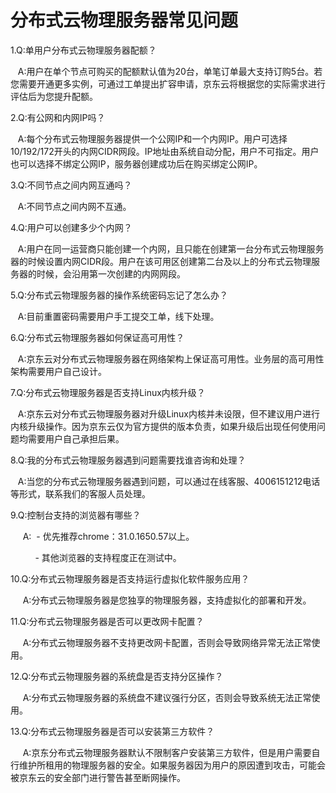 # 分布式云物理服务器常见问题

1.Q:单用户分布式云物理服务器配额？

&nbsp;&nbsp;&nbsp;A:用户在单个节点可购买的配额默认值为20台，单笔订单最大支持订购5台。若您需要开通更多实例，可通过工单提出扩容申请，京东云将根据您的实际需求进行评估后为您提升配额。

2.Q:有公网和内网IP吗？

&nbsp;&nbsp;&nbsp;A:每个分布式云物理服务器提供一个公网IP和一个内网IP。用户可选择10/192/172开头的内网CIDR网段。IP地址由系统自动分配，用户不可指定。用户也可以选择不绑定公网IP，服务器创建成功后在购买绑定公网IP。

3.Q:不同节点之间内网互通吗？

&nbsp;&nbsp;&nbsp;A:不同节点之间内网不互通。

4.Q:用户可以创建多少个内网？

&nbsp;&nbsp;&nbsp;A:用户在同一运营商只能创建一个内网，且只能在创建第一台分布式云物理服务器的时候设置内网CIDR段。用户在该可用区创建第二台及以上的分布式云物理服务器的时候，会沿用第一次创建的内网网段。

5.Q:分布式云物理服务器的操作系统密码忘记了怎么办？

&nbsp;&nbsp;&nbsp;A:目前重置密码需要用户手工提交工单，线下处理。

6.Q:分布式云物理服务器如何保证高可用性？

&nbsp;&nbsp;&nbsp;A:京东云对分布式云物理服务器在网络架构上保证高可用性。业务层的高可用性架构需要用户自己设计。

7.Q:分布式云物理服务器是否支持Linux内核升级？

&nbsp;&nbsp;&nbsp;A:京东云对分布式云物理服务器对升级Linux内核并未设限，但不建议用户进行内核升级操作。因为京东云仅为官方提供的版本负责，如果升级后出现任何使用问题均需要用户自己承担后果。

8.Q:我的分布式云物理服务器遇到问题需要找谁咨询和处理？

&nbsp;&nbsp;&nbsp;A:当您的分布式云物理服务器遇到问题，可以通过在线客服、4006151212电话等形式，联系我们的客服人员处理。

9.Q:控制台支持的浏览器有哪些？

&nbsp;&nbsp;&nbsp;&nbsp;&nbsp;A:
&nbsp;- 优先推荐chrome：31.0.1650.57以上。

&nbsp;&nbsp;&nbsp;&nbsp;&nbsp;&nbsp;&nbsp;&nbsp;&nbsp;&nbsp;- 其他浏览器的支持程度正在测试中。

10.Q:分布式云物理服务器是否支持运行虚拟化软件服务应用？

&nbsp;&nbsp;&nbsp;&nbsp;&nbsp;A:分布式云物理服务器是您独享的物理服务器，支持虚拟化的部署和开发。

11.Q:分布式云物理服务器是否可以更改网卡配置？

&nbsp;&nbsp;&nbsp;&nbsp;&nbsp;A:分布式云物理服务器不支持更改网卡配置，否则会导致网络异常无法正常使用。

12.Q:分布式云物理服务器的系统盘是否支持分区操作？

&nbsp;&nbsp;&nbsp;&nbsp;&nbsp;A:分布式云物理服务器的系统盘不建议强行分区，否则会导致系统无法正常使用。

13.Q:分布式云物理服务器是否可以安装第三方软件？

&nbsp;&nbsp;&nbsp;&nbsp;&nbsp;A:京东分布式云物理服务器默认不限制客户安装第三方软件，但是用户需要自行维护所租用的物理服务器的安全。如果服务器因为用户的原因遭到攻击，可能会被京东云的安全部门进行警告甚至断网操作。


